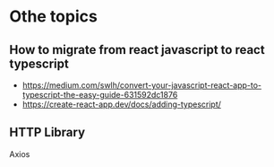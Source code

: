 # Othe topics

## How to migrate from react javascript to react typescript

* https://medium.com/swlh/convert-your-javascript-react-app-to-typescript-the-easy-guide-631592dc1876
* https://create-react-app.dev/docs/adding-typescript/


## HTTP Library

Axios 
